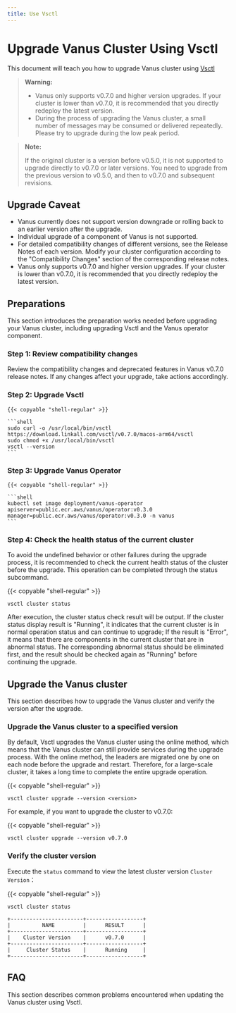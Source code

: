 ```yaml
---
title: Use Vsctl
---
```


# Upgrade Vanus Cluster Using Vsctl

This document  will teach you how to upgrade Vanus cluster using [Vsctl](https://github.com/vanus-labs/docs/blob/main/user-manual/how-to/vsctl.md)

> **Warning:**
>
> - Vanus only supports v0.7.0 and higher version upgrades. If your cluster is lower than v0.7.0, it is recommended that you directly redeploy the latest version.
> - During the process of upgrading the Vanus cluster, a small number of messages may be consumed or delivered repeatedly. Please try to upgrade during the low peak period.

> **Note:**
>
> If the original cluster is a version before v0.5.0, it is not supported to upgrade directly to v0.7.0 or later versions. You need to upgrade from the previous version to v0.5.0, and then to v0.7.0 and subsequent revisions.

## Upgrade Caveat
- Vanus currently does not support version downgrade or rolling back to an earlier version after the upgrade.
- Individual upgrade of a component of Vanus is not supported.
- For detailed compatibility changes of different versions, see the Release Notes of each version. Modify your cluster configuration according to the "Compatibility Changes" section of the corresponding release notes.
- Vanus only supports v0.7.0 and higher version upgrades. If your cluster is lower than v0.7.0, it is recommended that you directly redeploy the latest version.

## Preparations

This section introduces the preparation works needed before upgrading your Vanus cluster, including upgrading Vsctl and the Vanus operator component.

### Step 1: Review compatibility changes

Review the compatibility changes and deprecated features in Vanus v0.7.0 release notes. If any changes affect your upgrade, take actions accordingly.

### Step 2: Upgrade Vsctl

    {{< copyable "shell-regular" >}}

    ```shell
    sudo curl -o /usr/local/bin/vsctl https://download.linkall.com/vsctl/v0.7.0/macos-arm64/vsctl
    sudo chmod +x /usr/local/bin/vsctl
    vsctl --version
    ```

### Step 3: Upgrade Vanus Operator

    {{< copyable "shell-regular" >}}

    ```shell
    kubectl set image deployment/vanus-operator apiserver=public.ecr.aws/vanus/operator:v0.3.0 manager=public.ecr.aws/vanus/operator:v0.3.0 -n vanus
    ```

### Step 4: Check the health status of the current cluster

To avoid the undefined behavior or other failures during the upgrade process, it is recommended to check the current health status of the cluster before the upgrade. This operation can be completed through the status subcommand.

{{< copyable "shell-regular" >}}

```shell
vsctl cluster status
```

After execution, the cluster status check result will be output. If the cluster status display result is "Running", it indicates that the current cluster is in normal operation status and can continue to upgrade; If the result is "Error", it means that there are components in the current cluster that are in abnormal status. The corresponding abnormal status should be eliminated first, and the result should be checked again as "Running" before continuing the upgrade.

## Upgrade the Vanus cluster

This section describes how to upgrade the Vanus cluster and verify the version after the upgrade.

### Upgrade the Vanus cluster to a specified version

By default, Vsctl upgrades the Vanus cluster using the online method, which means that the Vanus cluster can still provide services during the upgrade process. With the online method, the leaders are migrated one by one on each node before the upgrade and restart. Therefore, for a large-scale cluster, it takes a long time to complete the entire upgrade operation.

{{< copyable "shell-regular" >}}

```shell
vsctl cluster upgrade --version <version>
```

For example, if you want to upgrade the cluster to v0.7.0:

{{< copyable "shell-regular" >}}

```shell
vsctl cluster upgrade --version v0.7.0
```

### Verify the cluster version

Execute the `status` command to view the latest cluster version `Cluster Version`：

{{< copyable "shell-regular" >}}

```shell
vsctl cluster status
```

```
+-----------------------+------------------+
|          NAME         |      RESULT      |
+-----------------------+------------------+
|    Cluster Version    |      v0.7.0      |
+-----------------------+------------------+
|     Cluster Status    |      Running     |
+-----------------------+------------------+
```

## FAQ

This section describes common problems encountered when updating the Vanus cluster using Vsctl.
